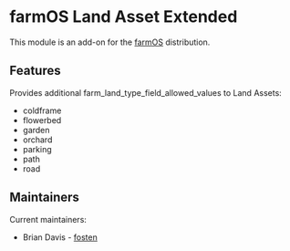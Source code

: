 # farmOS Land Asset Extended

This module is an add-on for the [farmOS](http://drupal.org/project/farm)
distribution.

## Features

Provides additional farm_land_type_field_allowed_values to Land Assets:
- coldframe
- flowerbed
- garden
- orchard
- parking
- path
- road

## Maintainers

Current maintainers:
- Brian Davis - [fosten]((https://github.com/fosten))